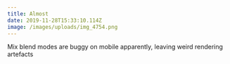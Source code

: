 ```yaml
---
title: Almost
date: 2019-11-28T15:33:10.114Z
image: /images/uploads/img_4754.png
---
```

Mix blend modes are buggy on mobile apparently, leaving weird rendering artefacts
